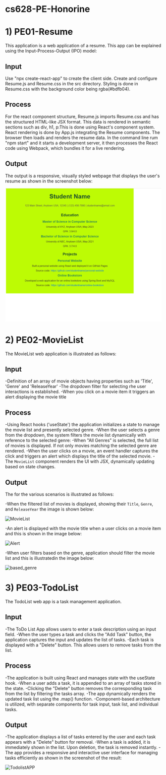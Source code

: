 # cs628-PE-Honorine

# 1) PE01-Resume
This application is a web application of a resume. This app can be explained using the Input-Process-Output (IPO) model:

## Input 
Use "npx create-react-app" to create the client side. Create and configure Resume.js and Resume.css in the src directory. Styling is done in Resume.css with the background color being rgba(#bdfb04).

## Process
For the react component structure, Resume.js imports Resume.css and has the structured HTML-like JSX format. 
This data is rendered in semantic sections such as div, h1, p:This is done using React's component system.
React rendering is done by App.js integrating the Resume components. The browser then loads and renders the resume data.
In the command line rum "npm start" and it starts a development server, it then processes the React code using Webpack, which bundles it for a live rendering.

## Output
The output is a responsive, visually styled webpage that displays the user's resume as shown in the screenshot below:

![alt text](Resume.png)




#  2) PE02-MovieList
The MovieList web application is illustrated as follows:

## Input

-Definition of an array of movie objects having properties such as 'Title', 'Genre' and 'ReleaseYear'
-The dropdown filter for selecting rhe user interactions is established.
-When you click on a movie item it triggers an alert displaying the movie title

## Process

-Using React hooks ('useState') the application initializes a state to manage the movie list and presently selected genre.
-When the user selects a genre from the dropdown, the system filters the movie list dynamically with reference to the selected genre:
-When "All Genres" is selected, the full list of movies is displayed. If not only movies matching the selected genre are rendered.
-When the user clicks on a movie, an event handler captures the click and triggers an alert which displays the title of the selected movie.
-The `MovieList` component renders the UI with JSX, dynamically updating based on state changes.

## Output

The for the various scenarios is illustrated as follows:

-When the filtered list of movies is displayed, showing their `Title`, `Genre`, and `ReleaseYear` the image is shown below:

![MovieList](https://github.com/user-attachments/assets/65b92812-78a9-4da6-8467-b027b1217686)


-An alert is displayed with the movie title when a user clicks on a movie item and this is shown in the image below:

![Alert](https://github.com/user-attachments/assets/7f11085e-fb5c-4bfe-b0ac-435cd7d953c8)



-When user filters based on the genre, application should filter the movie list and this is illustratedin the image below:

![based_genre](https://github.com/user-attachments/assets/2fa6550f-595a-4966-a88f-805ea1cd5e1f)




#  3) PE03-TodoList 
The TodoList web app is a task management application. 

## Input

-The ToDo List App allows users to enter a task description using an input field. 
-When the user types a task and clicks the "Add Task" button, the application captures the input and updates the list of tasks. 
-Each task is displayed with a "Delete" button. This allows users to remove tasks from the list.

## Process

-The application is built using React and manages state with the useState hook. 
-When a user adds a task, it is appended to an array of tasks stored in the state. 
-Clicking the "Delete" button removes the corresponding task from the list by filtering the tasks array. 
-The app dynamically renders the updated task list using the .map() function.
-Component-based architecture is utilized, with separate components for task input, task list, and individual tasks.

## Output

-The application displays a list of tasks entered by the user and each task appears with a "Delete" button for removal.
-When a task is added, it is immediately shown in the list. Upon deletion, the task is removed instantly. 
-The app provides a responsive and interactive user interface for managing tasks efficiently as shown in the screenshot of the result:


![TodolistAPP](https://github.com/user-attachments/assets/0f97e943-8040-4475-9877-96cc067bef81)
